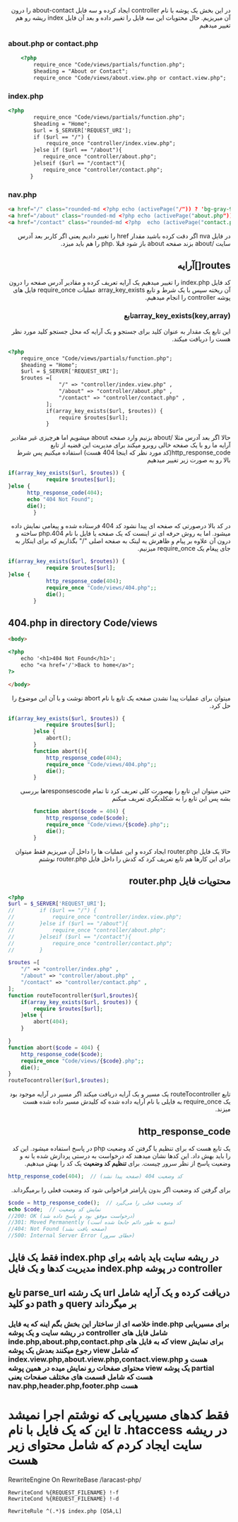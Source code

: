 <div dir="rtl">

در این بخش یک پوشه با نام controller ایجاد کرده و سه فایل about-contact را درون آن میریزیم. حال محتویات این سه فایل را تغییر داده و بعد آن فایل index ریشه رو هم تغییر میدهیم

<div dir="ltr">

### about.php or contact.php

```html
    <?php
        require_once "Code/views/partials/function.php";
        $heading = "About or Contact";
        require_once "Code/views/about.view.php or contact.view.php";

```
### index.php

```html
<?php
        require_once "Code/views/partials/function.php";
        $heading = "Home";
        $url = $_SERVER['REQUEST_URI'];
        if ($url == "/") {
            require_once "controller/index.view.php";
        }else if ($url == "/about"){
           require_once "controller/about.php";
        }elseif ($url == "/contact"){
           require_once "controller/contact.php";
       }
```
### nav.php

```html
<a href="/" class="rounded-md <?php echo (activePage("/")) ? 'bg-gray-900 text-white' : 'text-gray-300 hover:bg-gray-700 hover:text-white' ; ?>   px-3 py-2 text-sm font-medium " aria-current="page">Home</a>
<a href="/about" class="rounded-md <?php echo (activePage("about.php")) ? 'bg-gray-900 text-white' : 'text-gray-300 hover:bg-gray-700 hover:text-white' ; ?>   px-3 py-2 text-sm font-medium ">About</a>
<a href="/contact" class="rounded-md <?php  echo (activePage("contact.php")) ? 'bg-gray-900 text-white' : 'text-gray-300 hover:bg-gray-700 hover:text-white' ; ?> px-3 py-2 text-sm font-medium ">Contact</a>
```
<div dir="rtl">
در فایل nva  اگر دقت کرده باشید مقدار  href را تغییر دادیم یعنی اگر کاربر بعد آدرس سایت /about بزند صفحه about باز شود قبلا .php  را هم باید میزد.

## routes[]آرایه
کد فایل index.php را تغییر میدهیم یک آرایه تعریف کرده و مقادیر آدرس صفحه را درون آن ریخته سپس با یک شرط و تابع array_key_exists عملیات require_once فایل های پوشه controller را انجام میدهیم.
### array_key_exists(key,array)تابع
این تابع یک مقدار به عنوان کلید برای جستجو و یک آرایه که محل جستجو کلید مورد نظر هست را دریافت میکند.

<div dir="ltr">

```html
<?php
    require_once "Code/views/partials/function.php";
    $heading = "Home";
    $url = $_SERVER['REQUEST_URI'];
    $routes =[
                "/" => "controller/index.view.php" ,
                "/about" => "controller/about.php" ,
                "/contact" => "controller/contact.php" ,
            ];
            if(array_key_exists($url, $routes)) {
                require $routes[$url];
            }

```
<div dir="rtl">
حالا اگر بعد آدرس  مثلا /about بزنیم وارد صفحه about  میشویم اما هرچیزی غیر مقادیر آرایه ما رو با یک صفحه خالی روبرو میکند برای مدیریت این قضیه از تابع http_response_code(کد مورد نظر که اینجا 404 هست) استفاده میکنیم پس شرط بالا رو به صورت زیر تغییر میدهیم

<div dir="ltr">

```php
if(array_key_exists($url, $routes)) {
            require $routes[$url];
}else {
      http_response_code(404);
      echo "404 Not Found";
      die();
        }
```
<div dir="rtl">
در کد بالا درصورتی که صفحه ای پیدا نشود کد 404 فرستاده شده و پیغامی نمایش داده میشود. اما یه روش حرفه ای تر اینست که یک صفحه یا فایل با نام 404.php ساخته و درون آن علاوه بر پیام و ظاهرش یه لینک به صفحه اصلی "/" بگذاریم که برای اینکار به جای پیغام یک require_once میزنیم.

<div dir="ltr">

```php
if(array_key_exists($url, $routes)) {
            require $routes[$url];
}else {
            http_response_code(404);
            require_once "Code/views/404.php";;
            die();
        }
```
## 404.php in  directory Code/views

```html
<body>

<?php
    echo '<h1>404 Not Found</h1>';
    echo "<a href='/'>Back to home</a>";
?>

</body>
```
<div dir="rtl">
میتوان برای عملیات پیدا نشدن صفحه یک تابع با نام abort نوشت و با آن این موضوع را حل کرد.

<div dir="ltr">

```php
if(array_key_exists($url, $routes)) {
            require $routes[$url];
        }else {
            abort();
        }
        function abort(){
            http_response_code(404);
            require_once "Code/views/404.php";;
            die();
        }
```
<div dir="rtl">
حتی میتوان این تابع را بهصورت کلی تعریف کرد تا تمام responsescodeها بررسی بشه پس این تابع را به شکلدیگری تعریف میکنم

<div dir="ltr">

```php
        function abort($code = 404) {
            http_response_code($code);
            require_once "Code/views/{$code}.php";;
            die();
        }
```
<div dir="rtl"> 
حالا یک فایل router.php ایجاد کرده و این عملیات ها را داخل آن میریزیم فقط میتوان برای این کارها هم تابع تعریف کرد که کدش را داخل فایل router.php نوشتم

## محتویات فایل router.php

<div dir="ltr">

```php
<?php
$url = $_SERVER['REQUEST_URI'];
//        if ($url == "/") {
//            require_once "controller/index.view.php";
//        }else if ($url == "/about"){
//            require_once "controller/about.php";
//        }elseif ($url == "/contact"){
//            require_once "controller/contact.php";
//        }

$routes =[
    "/" => "controller/index.php" ,
    "/about" => "controller/about.php" ,
    "/contact" => "controller/contact.php" ,
];
function routeTocontroller($url,$routes){
    if(array_key_exists($url, $routes)) {
        require $routes[$url];
    }else {
        abort(404);
    }

}
function abort($code = 404) {
    http_response_code($code);
    require_once "Code/views/{$code}.php";;
    die();
}
routeTocontroller($url,$routes);

```
<div dir="rtl">
تابع routeTocontroller یک مسیر و یک آرایه دریافت میکند اگر مسیر در آرایه موجود بود یک require_once به فایلی با نام آرایه داده شده که کلیدش مسیر داده شده هست میزند.

## http_response_code
یک تابع هست که برای تنظیم یا گرفتن کد وضعیت php در پاسخ استفاده میشود. این کد را باید بهش داد.
این کدها نشان میدهند که درخواست به درستی پردازش شده یا نه و وضعیت پاسخ از نظر سرور چیست.
برای **تنظیم کد وضعیت** یک کد را بهش میدهیم.
<div dir="ltr">

```php
http_response_code(404);  // کد وضعیت 404 (صفحه پیدا نشد)
```
<div dir="rtl">
برای گرفتن کد وضعیت اگر بدون پارامتر فراخوانی شود کد وضعیت فعلی را برمیگرداند.

<div dir="ltr">

```php
$code = http_response_code();  // کد وضعیت فعلی را می‌گیرد
echo $code;  // نمایش کد وضعیت
//200: OK (درخواست موفق بود و پاسخ داده شد)
//301: Moved Permanently (منبع به طور دائم جابجا شده است)
//404: Not Found (صفحه یافت نشد)
//500: Internal Server Error (خطای سرور)
```
## فقط یک فایل index.php در ریشه سایت باید باشه برای مدیریت کدها و یک فایل index.php در پوشه controller
## تابع parse_url یک رشته url دریافت کرده و یک آرایه شامل دو کلید path و query بر میگرداند
### خلاصه ای از ساختار این بخش بگم اینه که یه فایل inde.php برای مسیریابی در ریشه سایت و یک پوشه controller شامل فایل های inde.php,about.php,contact.php که به فایل های view برای نمایش رجوع میکنند بعدش یک پوشه view که شامل index.view.php,about.view.php,contact.view.php هست و محتوای صفحات رو نمایش میده در همین پوشه view یک پوشه partial هست که شامل قسمت های مختلف صفحات یعنی nav.php,header.php,footer.php هست
# فقط کدهای مسیریابی که نوشتم اجرا نمیشد تا این که یک فایل با نام .htaccess در ریشه سایت ایجاد کردم که شامل محتوای زیر هست
<div dir="ltr">
<IfModule mod_rewrite.c>
    RewriteEngine On
    RewriteBase /laracast-php/

    RewriteCond %{REQUEST_FILENAME} !-f
    RewriteCond %{REQUEST_FILENAME} !-d

    RewriteRule ^(.*)$ index.php [QSA,L]
</IfModule>